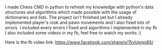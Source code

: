 I made Chess CMD in python to refresh my knowledge with python's data structures and algorithms which made possible with the usage of dictionaries and lists.  The project isn't finished yet but I already implemented player's rook and pawn movements and I also fixed lots of errors. I included every errors I fixed and algorithms I implemented in my fb
I also included some videos in my fb, feel free to watch my works :)

Here is the fb video link: https://www.facebook.com/share/v/15vUpnpj85/
